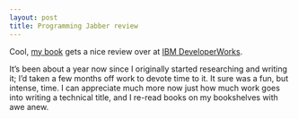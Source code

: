 ```yaml
---
layout: post
title: Programming Jabber review
---
```



Cool, [my book](http://www.amazon.com/exec/obidos/ASIN/0596002025/ "Programming Jabber at Amazon") gets a nice review over at [IBM DeveloperWorks](http://www-106.ibm.com/developerworks/xml/library/x-jabberbk/index.html?loc=dwmain "Comparative review of Jabber books").

It’s been about a year now since I originally started researching and writing it; I’d taken a few months off work to devote time to it. It sure was a fun, but intense, time. I can appreciate much more now just how much work goes into writing a technical title, and I re-read books on my bookshelves with awe anew.


